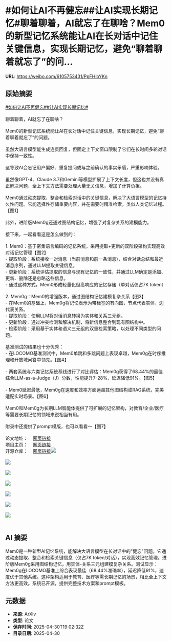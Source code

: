 # #如何让AI不再健忘##让AI实现长期记忆#聊着聊着，AI就忘了在聊啥？Mem0的新型记忆系统能让AI在长对话中记住关键信息，实现长期记忆，避免“聊着聊着就忘了”的问...

**URL**: https://weibo.com/6105753431/PpFHibYKn

## 原始摘要

<a href="https://m.weibo.cn/search?containerid=231522type%3D1%26t%3D10%26q%3D%23%E5%A6%82%E4%BD%95%E8%AE%A9AI%E4%B8%8D%E5%86%8D%E5%81%A5%E5%BF%98%23&amp;extparam=%23%E5%A6%82%E4%BD%95%E8%AE%A9AI%E4%B8%8D%E5%86%8D%E5%81%A5%E5%BF%98%23" data-hide=""><span class="surl-text">#如何让AI不再健忘#</span></a><a href="https://m.weibo.cn/search?containerid=231522type%3D1%26t%3D10%26q%3D%23%E8%AE%A9AI%E5%AE%9E%E7%8E%B0%E9%95%BF%E6%9C%9F%E8%AE%B0%E5%BF%86%23&amp;extparam=%23%E8%AE%A9AI%E5%AE%9E%E7%8E%B0%E9%95%BF%E6%9C%9F%E8%AE%B0%E5%BF%86%23" data-hide=""><span class="surl-text">#让AI实现长期记忆#</span></a><br><br>聊着聊着，AI就忘了在聊啥？<br><br>Mem0的新型记忆系统能让AI在长对话中记住关键信息，实现长期记忆，避免“聊着聊着就忘了”的问题。<br><br>虽然大语言模型能生成连贯回复，但固定上下文窗口限制了它们在长时间多轮对话中保持一致性。<br><br>这导致AI会忘记用户偏好、重复提问或与之前确认的事实矛盾，严重影响体验。<br><br>虽然像GPT-4、Claude 3.7和Gemini等模型扩展了上下文长度，但这也并没有真正解决问题，全上下文方法需要处理大量无关信息，增加了计算负担。<br><br>Mem0通过动态提取、整合和检索对话中的关键信息，解决了大语言模型的记忆持久性问题。它能选择性存储重要内容，并在需要时精准检索，类似人类记忆过程。【图1】<br><br>此外，进阶版Mem0g还通过图结构记忆，增强了对复杂关系的建模能力。<br><br>接下来，一起看看这是怎么做到的：<br><br>1. Mem0：基于密集语言编码的记忆系统，采用提取+更新的双阶段架构实现高效对话记忆管理【图2】<br>  - 提取阶段：系统接收一对消息（当前消息和前一条消息），结合对话总结和最近消息序列，通过LLM提取关键信息。<br>  - 更新阶段：系统评估提取的信息与现有记忆的一致性，并通过LLM确定是添加、更新、删除还是忽略这些信息。<br>  - 通过这种方式，Mem0形成轻量化但高响应的记忆存储（单对话仅占7K token）<br><br>2. Mem0g：Mem0的增强版本，通过图结构记忆建模复杂关系【图3】<br>  - 在Mem0的基础上，Mem0g将记忆表示为带标签的有向图，节点代表实体，边代表关系。<br>  - 提取阶段：使用LLM将对话消息转换为实体和关系三元组。<br>  - 更新阶段：通过冲突检测和解决机制，将新信息整合到现有图结构中。<br>  - 检索阶段：采用基于实体和语义三元组的双重检索策略，以处理不同类型的问题。<br><br>基准测试的结果也十分优秀：<br>- 在LOCOMO基准测试中，Mem0单跳和多跳问题上表现卓越，Mem0g在时序推理和开放域问答中领先。【图4】<br><br>- 两套系统与六类记忆系统基线进行了对比评估：Mem0g获得了68.44%的最佳综合LLM-as-a-Judge（J）分数，性能提升7-28%，延迟降低91%。【图5】<br><br>- Mem0延迟最低，Mem0g在速度和效率方面远超其他图结构或RAG系统，完美适配实时场景。【图6】<br><br>Mem0和Mem0g为长期LLM智能体提供了可扩展的记忆架构，对教育/企业/医疗等需要长期记忆的领域来说相当有用。<br><br>附录中还提供了prompt模版，也可以看看～【图7】<br><br>论文地址：<a href="https://weibo.cn/sinaurl?u=https%3A%2F%2Farxiv.org%2Fabs%2F2504.19413" data-hide=""><span class="url-icon"><img style="width: 1rem;height: 1rem" src="https://h5.sinaimg.cn/upload/2015/09/25/3/timeline_card_small_web_default.png" referrerpolicy="no-referrer"></span><span class="surl-text">网页链接</span></a><br>项目主页：<a href="https://weibo.cn/sinaurl?u=https%3A%2F%2Fmem0.ai%2Fresearch" data-hide=""><span class="url-icon"><img style="width: 1rem;height: 1rem" src="https://h5.sinaimg.cn/upload/2015/09/25/3/timeline_card_small_web_default.png" referrerpolicy="no-referrer"></span><span class="surl-text">网页链接</span></a><br>开源仓库：<a href="https://weibo.cn/sinaurl?u=https%3A%2F%2Fgithub.com%2Fmem0ai%2Fmem0%2Ftree%2Fmain%2Fevaluation" data-hide=""><span class="url-icon"><img style="width: 1rem;height: 1rem" src="https://h5.sinaimg.cn/upload/2015/09/25/3/timeline_card_small_web_default.png" referrerpolicy="no-referrer"></span><span class="surl-text">网页链接</span></a><img style="" src="https://tvax3.sinaimg.cn/large/006Fd7o3gy1i0yyz7j3w1j30zw0vk1kx.jpg" referrerpolicy="no-referrer"><br><br><img style="" src="https://tvax4.sinaimg.cn/large/006Fd7o3gy1i0yyz9vd1rj30xi0ebwhw.jpg" referrerpolicy="no-referrer"><br><br><img style="" src="https://tvax4.sinaimg.cn/large/006Fd7o3gy1i0yyzf9z7rj30xw0bdtbk.jpg" referrerpolicy="no-referrer"><br><br><img style="" src="https://tvax3.sinaimg.cn/large/006Fd7o3gy1i0yyzq073aj30ub0msqa8.jpg" referrerpolicy="no-referrer"><br><br><img style="" src="https://tvax3.sinaimg.cn/large/006Fd7o3gy1i0yz00zismj30ub0msqa8.jpg" referrerpolicy="no-referrer"><br><br><img style="" src="https://tvax1.sinaimg.cn/large/006Fd7o3gy1i0yyzswunkj31220f0gu5.jpg" referrerpolicy="no-referrer"><br><br><img style="" src="https://tvax4.sinaimg.cn/large/006Fd7o3gy1i0yyzuq5jcj30m60gvtc1.jpg" referrerpolicy="no-referrer"><br><br>

## AI 摘要

Mem0是一种新型AI记忆系统，能解决大语言模型在长对话中的"健忘"问题。它通过动态提取、整合和检索关键信息（仅占7K token/对话），实现高效记忆管理。进阶版Mem0g采用图结构记忆，用实体-关系三元组建模复杂关系。测试显示：Mem0g在LOCOMO基准上综合表现最佳（68.44%准确率），延迟降低91%，速度优于其他系统。这种架构适用于教育、医疗等需长期记忆的场景，相比全上下文方法更高效。系统已开源，提供完整技术方案和prompt模板。

## 元数据

- **来源**: ArXiv
- **类型**: 论文
- **保存时间**: 2025-04-30T19:02:32Z
- **目录日期**: 2025-04-30
